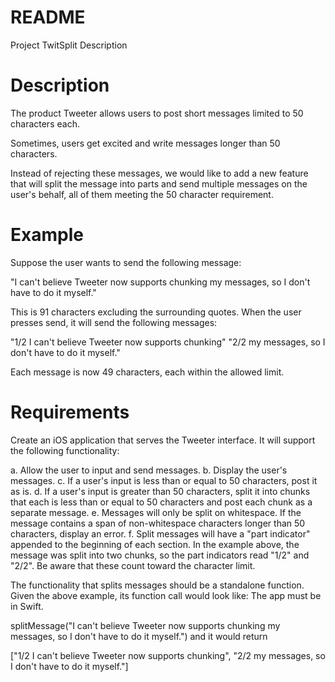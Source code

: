 # README #
Project TwitSplit Description

# Description #
The product Tweeter allows users to post short messages limited to 50 characters each.

Sometimes, users get excited and write messages longer than 50 characters.

Instead of rejecting these messages, we would like to add a new feature that will split the message into parts and send multiple messages on the user's behalf, all of them meeting the 50 character requirement.

# Example #

Suppose the user wants to send the following message:

"I can't believe Tweeter now supports chunking my messages, so I don't have to do it myself."

This is 91 characters excluding the surrounding quotes. When the user presses send, it will send the following messages:

"1/2 I can't believe Tweeter now supports chunking" "2/2 my messages, so I don't have to do it myself."

Each message is now 49 characters, each within the allowed limit.

# Requirements #

Create an iOS application that serves the Tweeter interface. It will support the following functionality:

a. Allow the user to input and send messages.
b. Display the user's messages.
c. If a user's input is less than or equal to 50 characters, post it as is.
d. If a user's input is greater than 50 characters, split it into chunks that each is less than or equal to 50 characters and post each chunk as a separate message.
e. Messages will only be split on whitespace. If the message contains a span of non-whitespace characters longer than 50 characters, display an error.
f. Split messages will have a "part indicator" appended to the beginning of each section. In the example above, the message was split into two chunks, so the part indicators read "1/2" and "2/2". Be aware that these count toward the character limit.

The functionality that splits messages should be a standalone function. Given the above example, its function call would look like:
The app must be in Swift.

splitMessage("I can't believe Tweeter now supports chunking my messages, so I don't have to do it myself.") and it would return

["1/2 I can't believe Tweeter now supports chunking", "2/2 my messages, so I don't have to do it myself."]

